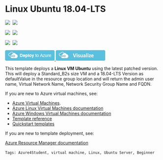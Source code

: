 # Linux Ubuntu 18.04-LTS

<IMG SRC="https://azurequickstartsservice.blob.core.windows.net/badges/101-vm-simple-linux/PublicLastTestDate.svg" />&nbsp;
<IMG SRC="https://azurequickstartsservice.blob.core.windows.net/badges/101-vm-simple-linux/PublicDeployment.svg" />&nbsp;

<IMG SRC="https://azurequickstartsservice.blob.core.windows.net/badges/101-vm-simple-linux/FairfaxLastTestDate.svg" />&nbsp;
<IMG SRC="https://azurequickstartsservice.blob.core.windows.net/badges/101-vm-simple-linux/FairfaxDeployment.svg" />&nbsp;

<IMG SRC="https://azurequickstartsservice.blob.core.windows.net/badges/101-vm-simple-linux/BestPracticeResult.svg" />&nbsp;
<IMG SRC="https://azurequickstartsservice.blob.core.windows.net/badges/101-vm-simple-linux/CredScanResult.svg" />&nbsp;

<a href="https://portal.azure.com/#create/Microsoft.Template/uri/https%3A%2F%2Fraw.githubusercontent.com%2FAzure%2Fazure-quickstart-templates%2Fmaster%2F101-vm-simple-linux%2Fazuredeploy.json" target="_blank">
<img src="https://raw.githubusercontent.com/Azure/azure-quickstart-templates/master/1-CONTRIBUTION-GUIDE/images/deploytoazure.png"/>
</a><a href="http://armviz.io/#/?load=https%3A%2F%2Fraw.githubusercontent.com%2FAzure%2Fazure-quickstart-templates%2Fmaster%2F101-vm-simple-linux%2Fazuredeploy.json" target="_blank">
<img src="https://raw.githubusercontent.com/Azure/azure-quickstart-templates/master/1-CONTRIBUTION-GUIDE/images/visualizebutton.png"/>
</a>

This template deploys a **Linux VM Ubuntu** using the latest patched version. This will deploy a Standard_B2s size VM and a 18.04-LTS Version as defaultValue in the resource group location and will return the admin user name, Virtual Network Name, Network Security Group Name and FQDN.  

If you are new to Azure virtual machines, see:

- [Azure Virtual Machines](https://azure.microsoft.com/services/virtual-machines/).
- [Azure Linux Virtual Machines documentation](https://docs.microsoft.com/azure/virtual-machines/linux/)
- [Azure Windows Virtual Machines documentation](https://docs.microsoft.com/azure/virtual-machines/windows/)
- [Template reference](https://docs.microsoft.com/azure/templates/microsoft.compute/allversions)
- [Quickstart templates](https://azure.microsoft.com/resources/templates/?resourceType=Microsoft.Compute&pageNumber=1&sort=Popular)

If you are new to template deployment, see:

[Azure Resource Manager documentation](https://docs.microsoft.com/azure/azure-resource-manager/)

`Tags: Azure4Student, virtual machine, Linux, Ubuntu Server, Beginner`  
